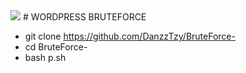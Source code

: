 <img src="https://c.top4top.io/p_3106plywk0.jpg">
# WORDPRESS BRUTEFORCE


* git clone https://github.com/DanzzTzy/BruteForce-
* cd BruteForce-
* bash p.sh

